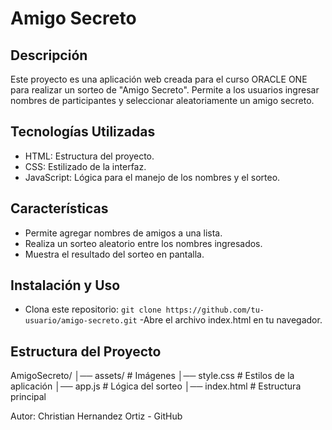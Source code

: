 # Amigo Secreto


## Descripción
Este proyecto es una aplicación web creada para el curso ORACLE ONE para realizar un sorteo de "Amigo Secreto". Permite a los usuarios ingresar nombres de participantes y seleccionar aleatoriamente un amigo secreto.

## Tecnologías Utilizadas
- HTML: Estructura del proyecto.
- CSS: Estilizado de la interfaz.
- JavaScript: Lógica para el manejo de los nombres y el sorteo.

## Características
- Permite agregar nombres de amigos a una lista.
- Realiza un sorteo aleatorio entre los nombres ingresados.
- Muestra el resultado del sorteo en pantalla.

## Instalación y Uso
- Clona este repositorio:
  ```git clone https://github.com/tu-usuario/amigo-secreto.git```
-Abre el archivo index.html en tu navegador.

## Estructura del Proyecto
AmigoSecreto/
│── assets/               # Imágenes
│── style.css             # Estilos de la aplicación
│── app.js                # Lógica del sorteo
│── index.html            # Estructura principal


Autor:
Christian Hernandez Ortiz - GitHub


